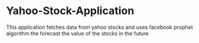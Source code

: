 # Yahoo-Stock-Application
This application fetches data from yahoo stocks and uses facebook prophet algorithm the forecast the value of the stocks in the future
